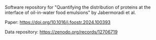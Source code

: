 Software repository for "Quantifying the distribution of proteins at the interface of oil-in-water food emulsions" by Jabermoradi et al. 

Paper: https://doi.org/10.1016/j.foostr.2024.100393

Data repository: https://zenodo.org/records/12706719 
